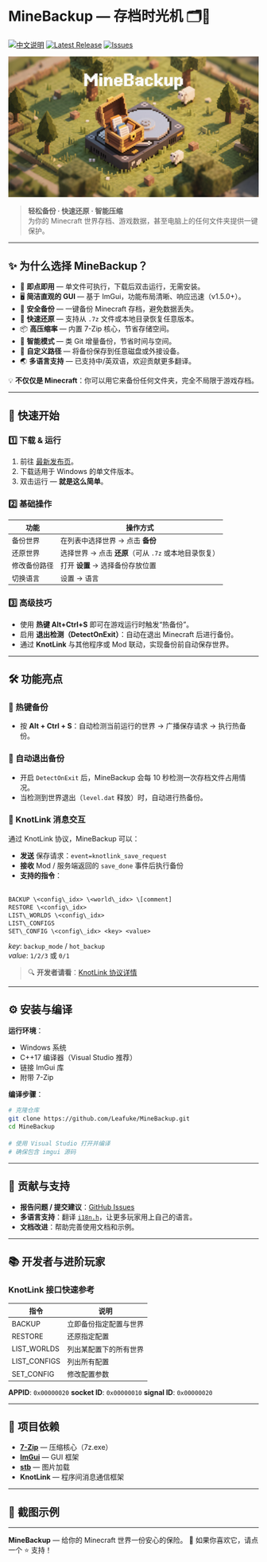 # MineBackup — 存档时光机 🗂️💾

[![中文说明](https://img.shields.io/badge/README-中文-blue)](README-zn.md)
[![Latest Release](https://img.shields.io/github/v/release/Leafuke/MineBackup?style=flat-square)](https://github.com/Leafuke/MineBackup/releases)
[![Issues](https://img.shields.io/github/issues/Leafuke/MineBackup?style=flat-square)](https://github.com/Leafuke/MineBackup/issues)

![MineBackup Banner](MineBackup/MineBackup.png)

> **轻松备份 · 快速还原 · 智能压缩**  
> 为你的 Minecraft 世界存档、游戏数据，甚至电脑上的任何文件夹提供一键保护。  

---

## ✨ 为什么选择 MineBackup？
- 🎯 **即点即用** — 单文件可执行，下载后双击运行，无需安装。
- 🖥 **简洁直观的 GUI** — 基于 ImGui，功能布局清晰、响应迅速（v1.5.0+）。
- 💾 **安全备份** — 一键备份 Minecraft 存档，避免数据丢失。
- 🔄 **快速还原** — 支持从 `.7z` 文件或本地目录恢复任意版本。
- 📦 **高压缩率** — 内置 7-Zip 核心，节省存储空间。
- 🧠 **智能模式** — 类 Git 增量备份，节省时间与空间。
- 📁 **自定义路径** — 将备份保存到任意磁盘或外接设备。
- 🌏 **多语言支持** — 已支持中/英双语，欢迎贡献更多翻译。

💡 **不仅仅是 Minecraft**：你可以用它来备份任何文件夹，完全不局限于游戏存档。

---

## 🚀 快速开始

### 1️⃣ 下载 & 运行
1. 前往 [最新发布页](https://github.com/Leafuke/MineBackup/releases)。
2. 下载适用于 Windows 的单文件版本。
3. 双击运行 — **就是这么简单**。

### 2️⃣ 基础操作
| 功能       | 操作方式 |
|------------|----------|
| 备份世界   | 在列表中选择世界 → 点击 **备份** |
| 还原世界   | 选择世界 → 点击 **还原**（可从 `.7z` 或本地目录恢复） |
| 修改备份路径 | 打开 **设置** → 选择备份存放位置 |
| 切换语言   | 设置 → 语言 |

### 3️⃣ 高级技巧
- 使用 **热键 Alt+Ctrl+S** 即可在游戏运行时触发“热备份”。
- 启用 **退出检测（DetectOnExit）**：自动在退出 Minecraft 后进行备份。
- 通过 **KnotLink** 与其他程序或 Mod 联动，实现备份前自动保存世界。

---

## 🛠 功能亮点

### 📌 热键备份
- 按 **Alt + Ctrl + S**：自动检测当前运行的世界 → 广播保存请求 → 执行热备份。

### 📌 自动退出备份
- 开启 `DetectOnExit` 后，MineBackup 会每 10 秒检测一次存档文件占用情况。  
- 当检测到世界退出（`level.dat` 释放）时，自动进行热备份。

### 📌 KnotLink 消息交互
通过 KnotLink 协议，MineBackup 可以：
- **发送** 保存请求：`event=knotlink_save_request`
- **接收** Mod / 服务端返回的 `save_done` 事件后执行备份  
- **支持的指令**：
```

BACKUP \<config\_idx> \<world\_idx> \[comment]
RESTORE \<config\_idx>
LIST\_WORLDS \<config\_idx>
LIST\_CONFIGS
SET\_CONFIG \<config\_idx> <key> <value>

````
*key*: `backup_mode` / `hot_backup`  
*value*: `1/2/3` 或 `0/1`

> 🔍 **开发者请看**：[KnotLink 协议详情](#-开发者与进阶玩家)

---

## ⚙️ 安装与编译

**运行环境**：
- Windows 系统
- C++17 编译器（Visual Studio 推荐）
- 链接 ImGui 库
- 附带 7-Zip 

**编译步骤**：
```bash
# 克隆仓库
git clone https://github.com/Leafuke/MineBackup.git
cd MineBackup

# 使用 Visual Studio 打开并编译
# 确保包含 imgui 源码
````

---

## 🤝 贡献与支持

* **报告问题 / 提交建议**：[GitHub Issues](https://github.com/Leafuke/MineBackup/issues)
* **多语言支持**：翻译 [`i18n.h`](MineBackup/i18n.h)，让更多玩家用上自己的语言。
* **文档改进**：帮助完善使用文档和示例。

---

## 📚 开发者与进阶玩家

### KnotLink 接口快速参考

| 指令            | 说明          |
| ------------- | ----------- |
| BACKUP        | 立即备份指定配置与世界 |
| RESTORE       | 还原指定配置      |
| LIST\_WORLDS  | 列出某配置下的所有世界 |
| LIST\_CONFIGS | 列出所有配置      |
| SET\_CONFIG   | 修改配置参数      |

**APPID**: `0x00000020`
**socket ID**: `0x00000010`
**signal ID**: `0x00000020`

---

## 📄 项目依赖

* [**7-Zip**](https://github.com/ip7z/7zip) — 压缩核心（7z.exe）
* [**ImGui**](https://github.com/ocornut/imgui) — GUI 框架
* [**stb**](https://github.com/nothings/stb) — 图片加载
* **KnotLink** — 程序间消息通信框架

---

## 📸 截图示例



---

**MineBackup** — 给你的 Minecraft 世界一份安心的保险。
💬 如果你喜欢它，请点一个 ⭐ 支持！
